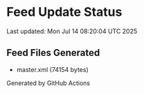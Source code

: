 # Feed Update Status
Last updated: Mon Jul 14 08:20:04 UTC 2025

## Feed Files Generated
- master.xml (74154 bytes)

Generated by GitHub Actions
